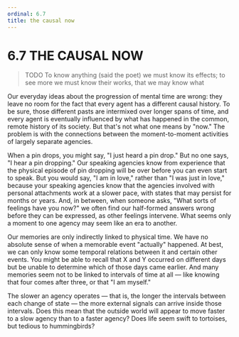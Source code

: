 ```yaml
---
ordinal: 6.7
title: the causal now
---
```


# 6.7 THE CAUSAL NOW

> TODO To know anything (said the poet) we must know its effects; to see more we must know their works, that we may know what 

Our everyday ideas about the progression of mental time are wrong: they leave no room for the fact that every agent has a different causal history. To be sure, those different pasts are intermixed over longer spans of time, and every agent is eventually influenced by what has happened in the common, remote history of its society. But that's not what one means by "now." The problem is with the connections between the moment-to-moment activities of largely separate agencies.

When a pin drops, you might say, "I just heard a pin drop." But no one says, "I hear a pin dropping." Our speaking agencies know from experience that the physical episode of pin dropping will be over before you can even start to speak. But you would say, "I am in love," rather than "I was just in love," because your speaking agencies know that the agencies involved with personal attachments work at a slower pace, with states that may persist for months or years. And, in between, when someone asks, "What sorts of feelings have you now?" we often find our half-formed answers wrong before they can be expressed, as other feelings intervene. What seems only a moment to one agency may seem like an era to another.

Our memories are only indirectly linked to physical time. We have no absolute sense of when a memorable event "actually" happened. At best, we can only know some temporal relations between it and certain other events. You might be able to recall that X and Y occurred on different days but be unable to determine which of those days came earlier. And many memories seem not to be linked to intervals of time at all &mdash; like knowing that four comes after three, or that "I am myself."

The slower an agency operates &mdash; that is, the longer the intervals between each change of state &mdash; the more external signals can arrive inside those intervals. Does this mean that the outside world will appear to move faster to a slow agency than to a faster agency? Does life seem swift to tortoises, but tedious to hummingbirds?
